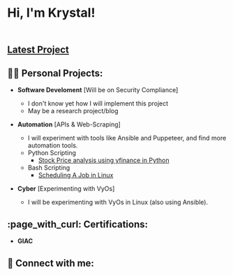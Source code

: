 <h1>Hi, I'm Krystal!</h1>
<h2><br/><a href="https://github.com/Kelllyy1/Latest-Project">Latest Project</a></h2>

<h2>👨‍💻 Personal Projects:</h2>

- <b>Software Develoment</b> [Will be on Security Compliance]
  - I don't know yet how I will implement this project
  - May be a research project/blog
    
- <b>Automation</b> [APIs & Web-Scraping]
  - </b></i>I will experiment with tools like Ansible and Puppeteer, and find more automation tools.
  - Python Scripting
    - <a href="https://github.com/Kelllyy1/Stock Analysis">Stock Price analysis using yfinance in Python</a></h1>
  - Bash Scripting
    - <a href="https://github.com/Kelllyy1/Latest Project">Scheduling A Job in Linux</a></h1>

 - <b>Cyber</b> [Experimenting with VyOs]
    - </i>I will be experimenting with VyOs in Linux (also using Ansible).

<h2> :page_with_curl: Certifications:</h2>

- <b>GIAC</b>

 <!--
<h2>👨‍💻 Cybersecurity Projects:</h2>

- <b>Project 1</b>
  - Description
- <b>Project 2</b>
  - Description</b></i>
  -->

<h2> 🤳 Connect with me:</h2>

[linkedin]: https://linkedin.com/in/krystalkelly25

<!--

Here are some ideas to get you started:

- 🔭 I’m currently working on ...
- 🌱 I’m currently learning ...
- 👯 I’m looking to collaborate on ...
- 🤔 I’m looking for help with ...
- 💬 Ask me about ...
- 📫 How to reach me: ...
- 😄 Pronouns: ...
- ⚡ Fun fact: ...
-->
